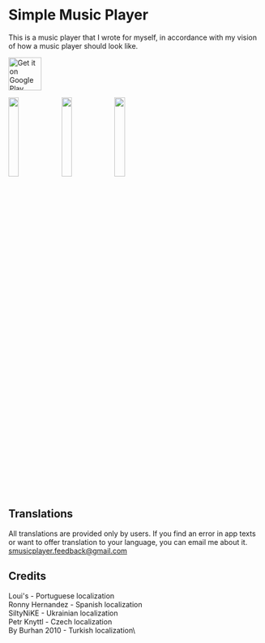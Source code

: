 # Simple Music Player

This is a music player that I wrote for myself, in accordance with my vision of how a music player should look like.

<a href='https://play.google.com/store/apps/details?id=com.github.anrimian.musicplayer&pcampaignid=pcampaignidMKT-Other-global-all-co-prtnr-py-PartBadge-Mar2515-1'><img alt='Get it on Google Play' src='https://play.google.com/intl/en_us/badges/static/images/badges/en_badge_web_generic.png' height=65px/></a>

<img src="https://user-images.githubusercontent.com/8379914/115741778-b7445f80-a398-11eb-9d79-4bba2990b110.png" width="20%"> <img src="https://user-images.githubusercontent.com/8379914/115741878-d04d1080-a398-11eb-927e-6a06d711d00c.png" width="20%"> <img src="https://user-images.githubusercontent.com/8379914/115741868-cd522000-a398-11eb-8e60-b2569faae29b.png" width="20%">

## Translations
All translations are provided only by users. If you find an error in app texts or want to offer translation to your language, you can email me about it.\
smusicplayer.feedback@gmail.com

## Credits
Loui's - Portuguese localization\
Ronny Hernandez - Spanish localization\
SiltyNiKE - Ukrainian localization\
Petr Knyttl - Czech localization\
By Burhan 2010 - Turkish localization\

